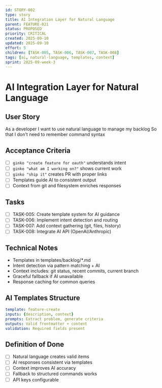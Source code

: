 ```yaml
---
id: STORY-002
type: story
title: AI Integration Layer for Natural Language
parent: FEATURE-021
status: PROPOSED
priority: CRITICAL
created: 2025-09-10
updated: 2025-09-10
effort: 5
children: [TASK-005, TASK-006, TASK-007, TASK-008]
tags: [ai, natural-language, templates, context]
sprint: 2025-09-week-3
---
```


# AI Integration Layer for Natural Language

## User Story
As a developer
I want to use natural language to manage my backlog
So that I don't need to remember command syntax

## Acceptance Criteria
- [ ] `ginko "create feature for oauth"` understands intent
- [ ] `ginko "what am I working on?"` shows current work
- [ ] `ginko "ship it"` creates PR with proper links
- [ ] Templates guide AI to consistent output
- [ ] Context from git and filesystem enriches responses

## Tasks
- [ ] TASK-005: Create template system for AI guidance
- [ ] TASK-006: Implement intent detection and routing
- [ ] TASK-007: Add context gathering (git, files, history)
- [ ] TASK-008: Integrate AI API (OpenAI/Anthropic)

## Technical Notes
- Templates in templates/backlog/*.md
- Intent detection via pattern matching + AI
- Context includes: git status, recent commits, current branch
- Graceful fallback if AI unavailable
- Response caching for common queries

## AI Templates Structure
```yaml
template: feature-create
inputs: {description, context}
prompts: Extract problem, generate criteria
outputs: Valid frontmatter + content
validation: Required fields present
```

## Definition of Done
- [ ] Natural language creates valid items
- [ ] AI responses consistent via templates
- [ ] Context improves AI accuracy
- [ ] Fallback to structured commands works
- [ ] API keys configurable